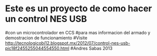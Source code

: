 # Este es un proyecto de como hacer un control NES USB
#con un microcontrolador en CCS
#para mas informacion del armado y demostracion de funcionamiento
#Visite http://tecnologicobj12.blogspot.mx/2012/07/control-nes-usb-pic18f2455255044554550.html
#Andres Sabas 2013